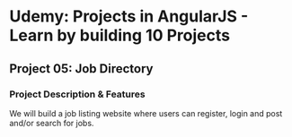 # Udemy: Projects in AngularJS - Learn by building 10 Projects

## Project 05: Job Directory

### Project Description & Features

We will build a job listing website where users can register, login and post
and/or search for jobs.
